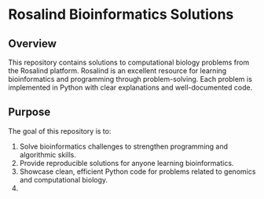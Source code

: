 # Rosalind Bioinformatics Solutions

## Overview

This repository contains solutions to computational biology problems from the Rosalind platform. Rosalind is an excellent resource for learning bioinformatics and programming through problem-solving. Each problem is implemented in Python with clear explanations and well-documented code.

## Purpose

The goal of this repository is to:

1. Solve bioinformatics challenges to strengthen programming and algorithmic skills.
2. Provide reproducible solutions for anyone learning bioinformatics.
3. Showcase clean, efficient Python code for problems related to genomics and computational biology.
4. 
